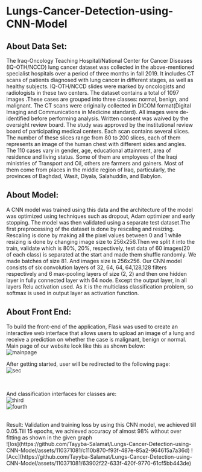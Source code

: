 # Lungs-Cancer-Detection-using-CNN-Model
## About Data Set:

The Iraq-Oncology Teaching Hospital/National Center for Cancer Diseases (IQ-OTH/NCCD) lung cancer dataset was collected in the above-mentioned specialist hospitals over a period of three months in fall 2019. It includes CT scans of patients diagnosed with lung cancer in different stages, as well as healthy subjects. IQ-OTH/NCCD slides were marked by oncologists and radiologists in these two centers. The dataset contains a total of 1097 images .These cases are grouped into three classes: normal, benign, and malignant. The CT scans were originally collected in DICOM format(Digital Imaging and Communications in Medicine standard). All images were de-identified before performing analysis. Written consent was waived by the oversight review board. The study was approved by the institutional review board of participating medical centers. Each scan contains several slices. The number of these slices range from 80 to 200 slices, each of them represents an image of the human chest with different sides and angles. The 110 cases vary in gender, age, educational attainment, area of residence and living status. Some of them are employees of the Iraqi ministries of Transport and Oil, others are farmers and gainers. Most of them come from places in the middle region of Iraq, particularly, the provinces of Baghdad, Wasit, Diyala, Salahuddin, and Babylon.

## About Model:

A CNN model was trained using this data and the architecture of the model was optimized using techniques such as dropout, Adam optimizer and early stopping. 
The model was then validated using a separate test dataset.The first preprocessing of the dataset is done by rescaling and resizing. Rescaling is done by making all the pixel values between 0 and 1 while resizing is done by changing image size to 256x256.Then we split it into the train, validate which is 80%, 20%, respectively, test data of 60 images(20 of each class) is separated at the start and made them shuffle randomly. We made batches of size 81. And images size is 256x256.
Our CNN model consists of six convolution layers of 32, 64, 64, 64,128,128 filters respectively and 6 max-pooling layers of size (2, 2) and then one hidden layer in fully connected layer with 64 node. Except the output layer, in all layers Relu activation used. As it is the multiclass classification problem, so softmax is used in output layer as activation function.

## About Front End:
To build the front-end of the application, Flask was used to create an interactive web interface that allows users to upload an image of a lung and receive a prediction on whether the case is malignant, benign or normal.
Main page of our website look like this as shown below: <br />
![mainpage](https://github.com/Tayyba-Salamat/Lungs-Cancer-Detection-using-CNN-Model/assets/110371081/873fe92b-ce2e-4c8b-8892-85121eb836fb)
<br />
 
After getting started, user will be redirected to the following page: <br />
![sec](https://github.com/Tayyba-Salamat/Lungs-Cancer-Detection-using-CNN-Model/assets/110371081/d4e62476-b818-40b0-b7e5-eadc50f763bc)

<br />
 
And classification interfaces for classes are: <br />
![third](https://github.com/Tayyba-Salamat/Lungs-Cancer-Detection-using-CNN-Model/assets/110371081/dd88064f-22e0-4c78-88f0-16b255997dc9)
<br />
![fourth](https://github.com/Tayyba-Salamat/Lungs-Cancer-Detection-using-CNN-Model/assets/110371081/96ef80aa-06bb-4e78-ae05-50950722bcf3)

 
<br />
Result:
Validation and training loss by using this CNN model, we achieved till 0.05.Till 15 epochs, we achieved accuracy of almost 98% without over fitting as shown in the given graph  <br />
![los](https://github.com/Tayyba-Salamat/Lungs-Cancer-Detection-using-CNN-Model/assets/110371081/c110b870-f93f-487e-85a2-964615a7a36d)
![Acc](https://github.com/Tayyba-Salamat/Lungs-Cancer-Detection-using-CNN-Model/assets/110371081/63902f22-633f-420f-9770-61cf5bb443de)



 
